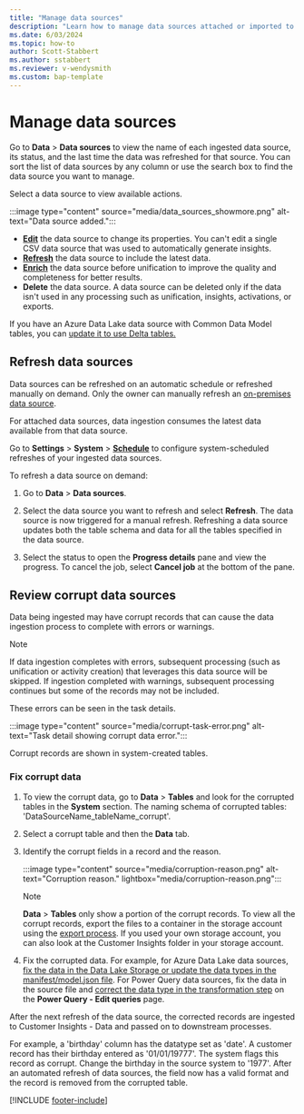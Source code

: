 ```yaml
---
title: "Manage data sources"
description: "Learn how to manage data sources attached or imported to Dynamics 365 Customer Insights - Data."
ms.date: 6/03/2024
ms.topic: how-to
author: Scott-Stabbert
ms.author: sstabbert
ms.reviewer: v-wendysmith
ms.custom: bap-template
---
```


# Manage data sources

Go to **Data** > **Data sources** to view the name of each ingested data source, its status, and the last time the data was refreshed for that source. You can sort the list of data sources by any column or use the search box to find the data source you want to manage.

Select a data source to view available actions.

:::image type="content" source="media/data_sources_showmore.png" alt-text="Data source added.":::

- [**Edit**](data-sources.md) the data source to change its properties. You can't edit a single CSV data source that was used to automatically generate insights.
- [**Refresh**](#refresh-data-sources) the data source to include the latest data.
- [**Enrich**](data-sources-enrichment.md) the data source before unification to improve the quality and completeness for better results. 
- **Delete** the data source. A data source can be deleted only if the data isn't used in any processing such as unification, insights, activations, or exports.

If you have an Azure Data Lake data source with Common Data Model tables, you can [update it to use Delta tables.](convert-datalake-to-deltalake.md)

## Refresh data sources

Data sources can be refreshed on an automatic schedule or refreshed manually on demand. Only the owner can manually refresh an [on-premises data source](connect-power-query.md#refresh-power-query-data-sources-on-demand). 

For attached data sources, data ingestion consumes the latest data available from that data source.

Go to **Settings** > **System** > [**Schedule**](schedule-refresh.md) to configure system-scheduled refreshes of your ingested data sources.

To refresh a data source on demand:

1. Go to **Data** > **Data sources**.

1. Select the data source you want to refresh and select **Refresh**. The data source is now triggered for a manual refresh. Refreshing a data source updates both the table schema and data for all the tables specified in the data source.

1. Select the status to open the **Progress details** pane and view the progress. To cancel the job, select **Cancel job** at the bottom of the pane.

## Review corrupt data sources

Data being ingested may have corrupt records that can cause the data ingestion process to complete with errors or warnings.

> [!NOTE]
> If data ingestion completes with errors, subsequent processing (such as unification or activity creation) that leverages this data source will be skipped. If ingestion completed with warnings, subsequent processing continues but some of the records may not be included.

These errors can be seen in the task details.

:::image type="content" source="media/corrupt-task-error.png" alt-text="Task detail showing corrupt data error.":::

Corrupt records are shown in system-created tables.

### Fix corrupt data

1. To view the corrupt data, go to **Data** > **Tables** and look for the corrupted tables in the **System** section. The naming schema of corrupted tables: 'DataSourceName_tableName_corrupt'.

1. Select a corrupt table and then the **Data** tab.

1. Identify the corrupt fields in a record and the reason.

   :::image type="content" source="media/corruption-reason.png" alt-text="Corruption reason." lightbox="media/corruption-reason.png":::

   > [!NOTE]
   > **Data** > **Tables** only show a portion of the corrupt records. To view all the corrupt records, export the files to a container in the storage account using the [export process](export-destinations.md). If you used your own storage account, you can also look at the Customer Insights folder in your storage account.

1. Fix the corrupted data. For example, for Azure Data Lake data sources, [fix the data in the Data Lake Storage or update the data types in the manifest/model.json file](/troubleshoot/dynamics-365/customer-insights/data/data-ingestion/common-data-ingestion-errors#ingestion-errors-or-corrupt-data-with-azure-data-lake-storage). For Power Query data sources, fix the data in the source file and [correct the data type in the transformation step](/troubleshoot/dynamics-365/customer-insights/data/data-ingestion/common-data-ingestion-errors#ingestion-errors-or-corrupt-data-with-power-query) on the **Power Query - Edit queries** page.

After the next refresh of the data source, the corrected records are ingested to Customer Insights - Data and passed on to downstream processes.

For example, a 'birthday' column has the datatype set as 'date'. A customer record has their birthday entered as '01/01/19777'. The system flags this record as corrupt. Change the birthday in the source system to '1977'. After an automated refresh of data sources, the field now has a valid format and the record is removed from the corrupted table.

[!INCLUDE [footer-include](includes/footer-banner.md)]
